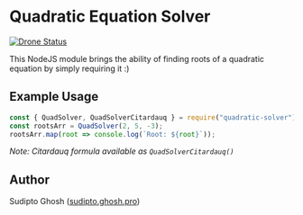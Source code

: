 # Quadratic Equation Solver

[![Drone Status](https://ci.ghosh.pro/api/badges/sudipto/quadratic-solver/status.svg)](https://ci.ghosh.pro/sudipto/quadratic-solver)

This NodeJS module brings the ability of finding roots of a quadratic equation by simply requiring it :)

## Example Usage

```js
const { QuadSolver, QuadSolverCitardauq } = require("quadratic-solver");
const rootsArr = QuadSolver(2, 5, -3);
rootsArr.map(root => console.log(`Root: ${root}`));
```

_Note: Citardauq formula available as `QuadSolverCitardauq()`_

## Author

Sudipto Ghosh ([sudipto.ghosh.pro](https://sudipto.ghosh.pro))
